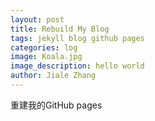 ```yaml
---
layout: post
title: Rebuild My Blog
tags: jekyll blog github pages
categories: log
image: Koala.jpg
image_description: hello world
author: Jiale Zhang
---
```


重建我的GitHub pages